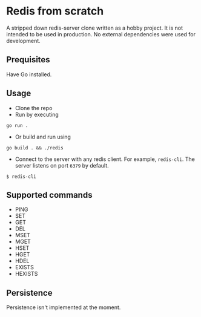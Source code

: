# Redis from scratch
A stripped down redis-server clone written as a hobby project. It is not intended to be used in production. No external dependencies were used for development.

## Prequisites
Have Go installed.

## Usage
- Clone the repo
- Run by executing 
```
go run .
```
- Or build and run using 
```
go build . && ./redis
```
- Connect to the server with any redis client. For example, `redis-cli`. The server listens on port `6379` by default.
```
$ redis-cli
```

## Supported commands
- PING
- SET
- GET
- DEL
- MSET
- MGET
- HSET
- HGET
- HDEL
- EXISTS
- HEXISTS

## Persistence
Persistence isn't implemented at the moment.
